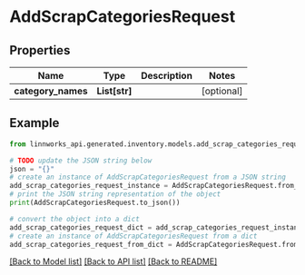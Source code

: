 # AddScrapCategoriesRequest


## Properties

Name | Type | Description | Notes
------------ | ------------- | ------------- | -------------
**category_names** | **List[str]** |  | [optional] 

## Example

```python
from linnworks_api.generated.inventory.models.add_scrap_categories_request import AddScrapCategoriesRequest

# TODO update the JSON string below
json = "{}"
# create an instance of AddScrapCategoriesRequest from a JSON string
add_scrap_categories_request_instance = AddScrapCategoriesRequest.from_json(json)
# print the JSON string representation of the object
print(AddScrapCategoriesRequest.to_json())

# convert the object into a dict
add_scrap_categories_request_dict = add_scrap_categories_request_instance.to_dict()
# create an instance of AddScrapCategoriesRequest from a dict
add_scrap_categories_request_from_dict = AddScrapCategoriesRequest.from_dict(add_scrap_categories_request_dict)
```
[[Back to Model list]](../README.md#documentation-for-models) [[Back to API list]](../README.md#documentation-for-api-endpoints) [[Back to README]](../README.md)


